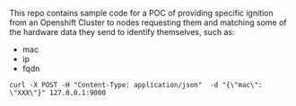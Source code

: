 This repo contains sample code for a POC of providing specific ignition from an Openshift Cluster to nodes requesting them and 
matching some of the hardware data they send to identify themselves, such as:

- mac
- ip
- fqdn

```
curl -X POST -H "Content-Type: application/json"  -d "{\"mac\": \"XXX\"}" 127.0.0.1:9000
```
